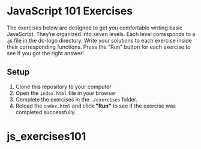 # JavaScript 101 Exercises

The exercises below are designed to get you comfortable writing basic JavaScript. They’re organized into seven levels. Each level corresponds to a .js file in the dc-logo directory. Write your solutions to each exercise inside their corresponding functions. Press the "Run" button for each exercise to see if you got the right answer!

## Setup

1. Clone this repository to your computer
2. Open the `index.html` file in your browser
3. Complete the exercises in the `./exercises` folder.
4. Reload the `index.html` and click **"Run"** to see if the exercise was completed successfully.
# js_exercises101
